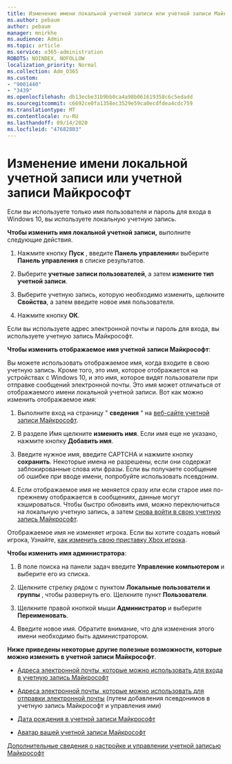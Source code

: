 ```yaml
---
title: Изменение имени локальной учетной записи или учетной записи Майкрософт
ms.author: pebaum
author: pebaum
manager: mnirkhe
ms.audience: Admin
ms.topic: article
ms.service: o365-administration
ROBOTS: NOINDEX, NOFOLLOW
localization_priority: Normal
ms.collection: Adm_O365
ms.custom:
- "9001440"
- "3439"
ms.openlocfilehash: db13ecbe31b9bb0ca4a98b061619358c6c5edadd
ms.sourcegitcommit: c6692ce0fa1358ec3529e59ca0ecdfdea4cdc759
ms.translationtype: MT
ms.contentlocale: ru-RU
ms.lasthandoff: 09/14/2020
ms.locfileid: "47682803"
---
```

# <a name="change-the-name-of-a-local-account-or-a-microsoft-account"></a>Изменение имени локальной учетной записи или учетной записи Майкрософт

Если вы используете только имя пользователя и пароль для входа в Windows 10, вы используете локальную учетную запись. 

**Чтобы изменить имя локальной учетной записи,** выполните следующие действия.

1. Нажмите кнопку **Пуск** , введите **Панель управления**и выберите **Панель управления** в списке результатов.

2. Выберите **учетные записи пользователей**, а затем **измените тип учетной записи**.

3. Выберите учетную запись, которую необходимо изменить, щелкните **Свойства**, а затем введите новое имя пользователя.

4. Нажмите кнопку **ОК**.

Если вы используете адрес электронной почты и пароль для входа, вы используете учетную запись Майкрософт.

**Чтобы изменить отображаемое имя учетной записи Майкрософт**:

Вы можете использовать отображаемое имя, когда входите в свою учетную запись. Кроме того, это имя, которое отображается на устройствах с Windows 10, и это имя, которое видят пользователи при отправке сообщений электронной почты. Это имя может отличаться от отображаемого имени локальной учетной записи. Вот как можно изменить отображаемое имя:

1. Выполните вход на страницу " **сведения** " на [веб-сайте учетной записи Майкрософт](https://account.microsoft.com/).

2. В разделе Имя щелкните **изменить имя**. Если имя еще не указано, нажмите кнопку **Добавить имя**. 

3. Введите нужное имя, введите CAPTCHA и нажмите кнопку **сохранить**. Некоторые имена не разрешены, если они содержат заблокированные слова или фразы. Если вы получаете сообщение об ошибке при вводе имени, попробуйте использовать псевдоним.

4. Если отображаемое имя не меняется сразу или если старое имя по-прежнему отображается в сообщениях, данные могут кэшироваться. Чтобы быстро обновить имя, можно переключиться на локальную учетную запись, а затем [снова войти в свою учетную запись Майкрософт](https://account.microsoft.com/).

Отображаемое имя не изменяет игрока. Если вы хотите создать новый игрока, Узнайте, [как изменить свою приставку Xbox игрока](https://support.xbox.com/id-ID/account-management/change-xbox-live-gamertag).

**Чтобы изменить имя администратора**:

1. В поле поиска на панели задач введите **Управление компьютером** и выберите его из списка.

2. Щелкните стрелку рядом с пунктом **Локальные пользователи и группы** , чтобы развернуть его. Щелкните пункт **Пользователи**.

3. Щелкните правой кнопкой мыши **Администратор** и выберите **Переименовать**.

4. Введите новое имя. Обратите внимание, что для изменения этого имени необходимо быть администратором.

**Ниже приведены некоторые другие полезные возможности, которые можно изменить в учетной записи Майкрософт**.

- [Адреса электронной почты, которые можно использовать для входа в учетную запись Майкрософт](https://support.microsoft.com/help/4026162)

- [Адреса электронной почты, которые можно использовать для отправки электронной почты](https://support.microsoft.com/help/12407) (путем добавления псевдонимов в учетную запись Майкрософт и управления ими)

- [Дата рождения в учетной записи Майкрософт](https://support.microsoft.com/help/12411)

- [Аватар вашей учетной записи Майкрософт](https://support.microsoft.com/help/4026790)

[Дополнительные сведения о настройке и управлении учетной записью Майкрософт](https://support.microsoft.com/hub/4294457/microsoft-account-help#manage-account)